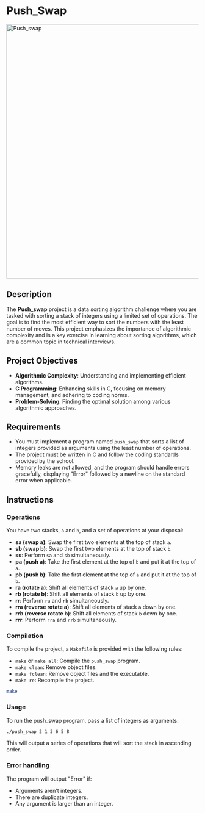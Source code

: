 # Push_Swap

<img width="667" alt="Push_swap" src="https://github.com/user-attachments/assets/7d944994-9812-417a-b16e-151a42b47257">

## Description

The **Push_swap** project is a data sorting algorithm challenge where you are tasked with sorting a stack of integers using a limited set of operations. The goal is to find the most efficient way to sort the numbers with the least number of moves. This project emphasizes the importance of algorithmic complexity and is a key exercise in learning about sorting algorithms, which are a common topic in technical interviews.

## Project Objectives

- **Algorithmic Complexity**: Understanding and implementing efficient algorithms.
- **C Programming**: Enhancing skills in C, focusing on memory management, and adhering to coding norms.
- **Problem-Solving**: Finding the optimal solution among various algorithmic approaches.

## Requirements

- You must implement a program named `push_swap` that sorts a list of integers provided as arguments using the least number of operations.
- The project must be written in C and follow the coding standards provided by the school.
- Memory leaks are not allowed, and the program should handle errors gracefully, displaying "Error" followed by a newline on the standard error when applicable.

## Instructions

### Operations

You have two stacks, `a` and `b`, and a set of operations at your disposal:

- **sa (swap a)**: Swap the first two elements at the top of stack `a`.
- **sb (swap b)**: Swap the first two elements at the top of stack `b`.
- **ss**: Perform `sa` and `sb` simultaneously.
- **pa (push a)**: Take the first element at the top of `b` and put it at the top of `a`.
- **pb (push b)**: Take the first element at the top of `a` and put it at the top of `b`.
- **ra (rotate a)**: Shift all elements of stack `a` up by one.
- **rb (rotate b)**: Shift all elements of stack `b` up by one.
- **rr**: Perform `ra` and `rb` simultaneously.
- **rra (reverse rotate a)**: Shift all elements of stack `a` down by one.
- **rrb (reverse rotate b)**: Shift all elements of stack `b` down by one.
- **rrr**: Perform `rra` and `rrb` simultaneously.

### Compilation

To compile the project, a `Makefile` is provided with the following rules:

- `make` or `make all`: Compile the `push_swap` program.
- `make clean`: Remove object files.
- `make fclean`: Remove object files and the executable.
- `make re`: Recompile the project.

```bash
make
```

### Usage

To run the push_swap program, pass a list of integers as arguments:

```bash
./push_swap 2 1 3 6 5 8
```

This will output a series of operations that will sort the stack in ascending order.

### Error handling

The program will output "Error" if:

- Arguments aren't integers.
- There are duplicate integers.
- Any argument is larger than an integer.
